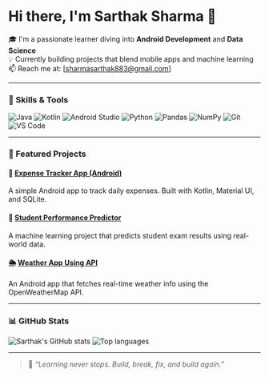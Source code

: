 # Hi there, I'm Sarthak Sharma 👋

🎓 I'm a passionate learner diving into **Android Development** and **Data Science**  
💡 Currently building projects that blend mobile apps and machine learning  
📫 Reach me at: [sharmasarthak883@gmail.com]

---

### 🔨 Skills & Tools
![Java](https://img.shields.io/badge/-Java-007396?logo=java&logoColor=fff)
![Kotlin](https://img.shields.io/badge/-Kotlin-0095D5?logo=kotlin&logoColor=fff)
![Android Studio](https://img.shields.io/badge/-Android%20Studio-3DDC84?logo=android-studio&logoColor=fff)
![Python](https://img.shields.io/badge/-Python-3776AB?logo=python&logoColor=fff)
![Pandas](https://img.shields.io/badge/-Pandas-150458?logo=pandas)
![NumPy](https://img.shields.io/badge/-NumPy-013243?logo=numpy)
![Git](https://img.shields.io/badge/-Git-F05032?logo=git&logoColor=fff)
![VS Code](https://img.shields.io/badge/-VSCode-007ACC?logo=visual-studio-code&logoColor=fff)

---

### 📁 Featured Projects

#### 📱 [Expense Tracker App (Android)](https://github.com/Sarthak77/expense-tracker)
A simple Android app to track daily expenses. Built with Kotlin, Material UI, and SQLite.

#### 🧠 [Student Performance Predictor](https://github.com/Sarthak77/student-performance-ml)
A machine learning project that predicts student exam results using real-world data.

#### 🌦️ [Weather App Using API](https://github.com/Sarthak77/weather-app)
An Android app that fetches real-time weather info using the OpenWeatherMap API.

---

### 📊 GitHub Stats
![Sarthak's GitHub stats](https://github-readme-stats.vercel.app/api?username=Sarthak77&show_icons=true&theme=radical)
![Top languages](https://github-readme-stats.vercel.app/api/top-langs/?username=Sarthak77&layout=compact)

---

> 💬 *“Learning never stops. Build, break, fix, and build again.”*

